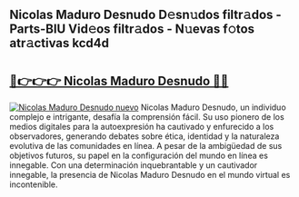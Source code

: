 ## Nicolas Maduro Desnudo D𝚎sn𝚞dos filtr𝚊dos - Parts-BlU Vid𝚎os filtr𝚊dos - N𝚞evas f𝚘tos atr𝚊ctivas kcd4d

# <h2><a href="http://mb9d2sn.tromn.icu/?c=Nicolas+Maduro+Desnudo">🔗👉👉👉 Nicolas Maduro Desnudo 🔗🔗</a></h2>

[![Nicolas Maduro Desnudo nuevo](https://i.imgur.com/pEAQMta.gif)](http://mb9d2sn.tromn.icu/?c=Nicolas+Maduro+Desnudo)
Nicolas Maduro Desnudo, un individuo complejo e intrigante, desafía la comprensión fácil. Su uso pionero de los medios digitales para la autoexpresión ha cautivado y enfurecido a los observadores, generando debates sobre ética, identidad y la naturaleza evolutiva de las comunidades en línea. A pesar de la ambigüedad de sus objetivos futuros, su papel en la configuración del mundo en línea es innegable. Con una determinación inquebrantable y un cautivador innegable, la presencia de Nicolas Maduro Desnudo en el mundo virtual es incontenible.
